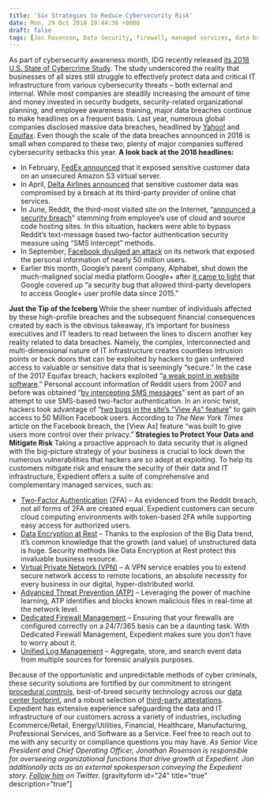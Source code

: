```yaml
---
title: 'Six Strategies to Reduce Cybersecurity Risk'
date: Mon, 29 Oct 2018 19:44:36 +0000
draft: false
tags: [Jon Rosenson, Data Security, firewall, managed services, data breach, Facebook security breach, Reddit security breach, Equifax data breach, Google security breach, two-factor authentication, data encryption, virtual private network, data center security, cybersecurity]
---
```


As part of cybersecurity awareness month, IDG recently released [its 2018 U.S. State of Cybercrime Study](https://www.idg.com/tools-for-marketers/2018-u-s-state-of-cybercrime/). The study underscored the reality that businesses of all sizes still struggle to effectively protect data and critical IT infrastructure from various cybersecurity threats – both external and internal. While most companies are steadily increasing the amount of time and money invested in security budgets, security-related organizational planning, and employee awareness training, major data breaches continue to make headlines on a frequent basis. Last year, numerous global companies disclosed massive data breaches, headlined by [Yahoo!](https://www.cnet.com/news/yahoo-announces-all-3-billion-accounts-hit-in-2013-breach/) and [Equifax](https://www.nytimes.com/2017/09/07/business/equifax-cyberattack.html). Even though the scale of the data breaches announced in 2018 is small when compared to these two, plenty of major companies suffered cybersecurity setbacks this year. **A look back at the 2018 headlines:**

*   In February, [FedEx announced](https://www.engadget.com/2018/02/15/fedex-sensitive-customer-data-exposed/) that it exposed sensitive customer data on an unsecured Amazon S3 virtual server.
*   In April, [Delta Airlines announced](https://www.fastcompany.com/40554759/delta-air-lines-just-revealed-a-serious-data-breach-heres-what-you-should-do-next) that sensitive customer data was compromised by a breach at its third-party provider of online chat services.
*   In June, Reddit, the third-most visited site on the Internet, “[announced a security breach](https://www.cnbc.com/2018/08/01/reddit-hack-shows-even-strong-security-measures-can-be-bypassed.html)" stemming from employee’s use of cloud and source code hosting sites. In this situation, hackers were able to bypass Reddit’s text-message based two-factor authentication security measure using “SMS intercept” methods.
*   In September, [Facebook divulged an attack](https://www.nytimes.com/2018/09/28/technology/facebook-hack-data-breach.html) on its network that exposed the personal information of nearly 50 million users.
*   Earlier this month, Google’s parent company, Alphabet, shut down the much-maligned social media platform Google+ after [it came to light](https://techcrunch.com/2018/10/08/google-plus-hack/) that Google covered up “a security bug that allowed third-party developers to access Google+ user profile data since 2015.”

**Just the Tip of the Iceberg** While the sheer number of individuals affected by these high-profile breaches and the subsequent financial consequences created by each is the obvious takeaway, it’s important for business executives and IT leaders to read between the lines to discern another key reality related to data breaches. Namely, the complex, interconnected and multi-dimensional nature of IT infrastructure creates countless intrusion points or back doors that can be exploited by hackers to gain unfettered access to valuable or sensitive data that is seemingly “secure.” In the case of the 2017 Equifax breach, hackers exploited “[a weak point in website software](https://www.nytimes.com/2017/09/07/business/equifax-cyberattack.html).” Personal account information of Reddit users from 2007 and before was obtained “[by intercepting SMS messages](https://www.cnbc.com/2018/08/01/reddit-hack-shows-even-strong-security-measures-can-be-bypassed.html)” sent as part of an attempt to use SMS-based two-factor authentication. In an ironic twist, hackers took advantage of “[two bugs in the site’s “View As” feature](https://www.nytimes.com/2018/09/28/technology/facebook-hack-data-breach.html)” to gain access to 50 Million Facebook users. According to _The New York Times_ article on the Facebook breach, the \[View As\] feature “was built to give users more control over their privacy.” **Strategies to Protect Your Data and Mitigate Risk** Taking a proactive approach to data security that is aligned with the big-picture strategy of your business is crucial to lock down the numerous vulnerabilities that hackers are so adept at exploiting. To help its customers mitigate risk and ensure the security of their data and IT infrastructure, Expedient offers a suite of comprehensive and complementary managed services, such as:

*   [Two-Factor Authentication](https://www.expedient.com/services/managed-services/compliance-security/two-factor-authentication/) (2FA) – As evidenced from the Reddit breach, not all forms of 2FA are created equal. Expedient customers can secure cloud computing environments with token-based 2FA while supporting easy access for authorized users.
*   [Data Encryption at Rest](https://www.expedient.com/services/managed-services/compliance-security/data-encryption-at-rest/) – Thanks to the explosion of the Big Data trend, it’s common knowledge that the growth (and value) of unstructured data is huge. Security methods like Data Encryption at Rest protect this invaluable business resource.
*   [Virtual Private Network (VPN)](https://www.expedient.com/services/managed-services/network-access/virtual-private-network/) – A VPN service enables you to extend secure network access to remote locations, an absolute necessity for every business in our digital, hyper-distributed world.
*   [Advanced Threat Prevention (ATP)](https://www.expedient.com/services/managed-services/compliance-security/advanced-threat-prevention/) – Leveraging the power of machine learning, ATP identifies and blocks known malicious files in real-time at the network level.
*   [Dedicated Firewall Management](https://www.expedient.com/services/managed-services/network-access/firewall/) – Ensuring that your firewalls are configured correctly on a 24/7/365 basis can be a daunting task. With Dedicated Firewall Management, Expedient makes sure you don’t have to worry about it.
*   [Unified Log Management](https://www.expedient.com/services/managed-services/compliance-security/unified-log-management/) – Aggregate, store, and search event data from multiple sources for forensic analysis purposes.

Because of the opportunistic and unpredictable methods of cyber criminals, these security solutions are fortified by our commitment to stringent [procedural controls](https://www.expedient.com/services/managed-services/compliance-security/service-organizational-control-reporting/), best-of-breed security technology across our [data center footprint](https://www.expedient.com/the-data-centers/), and a robust selection of [third-party attestations](https://www.expedient.com/services/managed-services/compliance-security/). Expedient has extensive experience safeguarding the data and IT infrastructure of our customers across a variety of industries, including Ecommerce/Retail, Energy/Utilities, Financial, Healthcare, Manufacturing, Professional Services, and Software as a Service. Feel free to reach out to me with any security or compliance questions you may have. _As Senior Vice President and Chief Operating Officer, Jonathan Rosenson is responsible for overseeing organizational functions that drive growth at Expedient. Jon additionally acts as an external spokesperson conveying the Expedient story. [Follow him](https://twitter.com/rosenson) on Twitter._ \[gravityform id="24" title="true" description="true"\]